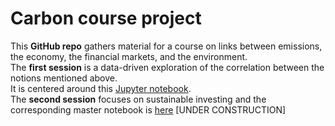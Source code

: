 # Carbon course project

This **GitHub repo** gathers material for a course on links between emissions, the economy, the financial markets, and the environment.  
The **first session** is a data-driven exploration of the correlation between the notions mentioned above.  
It is centered around this [Jupyter notebook](https://github.com/shokru/carbon_emissions/blob/main/E4_master.ipynb).   
The **second session** focuses on sustainable investing and the corresponding master notebook is [here](https://colab.research.google.com/drive/1GFhOB43EWdVZk7FhyyMeYEAbnRlVaxm8?usp=sharing) [UNDER CONSTRUCTION]
